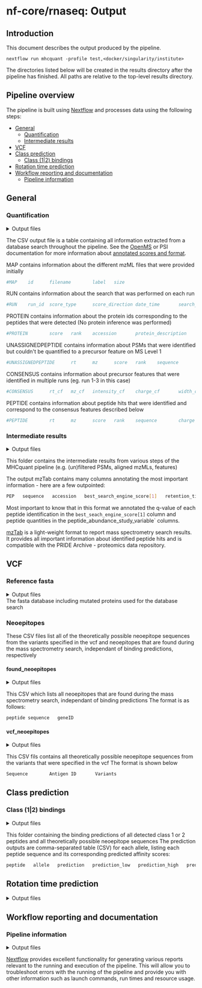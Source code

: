 # nf-core/rnaseq: Output

## Introduction

This document describes the output produced by the pipeline.

```console
nextflow run mhcquant -profile test,<docker/singularity/institute>
```

The directories listed below will be created in the results directory after the pipeline has finished. All paths are relative to the top-level results directory.

## Pipeline overview

The pipeline is built using [Nextflow](https://www.nextflow.io/) and processes data using the following steps:

* [General](#general)
    * [Quantification](#quantification)
    * [Intermediate results](#intermediate-results)
* [VCF](#vcf)
* [Class prediction](#class-prediction)
    * [Class (1|2) bindings](#class-12-bindings)
* [Rotation time prediction](#rotation-time-prediction)
* [Workflow reporting and documentation](#workflow-reporting-and-documentation)
    * [Pipeline information](#pipeline-information)

## General

### Quantification
<details markdown="1">
<summary>Output files</summary>

* `csv` : If `--skip_quantification` is not specified.

</details>

The CSV output file is a table containing all information extracted from a database search throughout the pipeline. See the [OpenMS](https://www.openms.de/) or PSI documentation for more information about [annotated scores and format](https://abibuilder.informatik.uni-tuebingen.de/archive/openms/Documentation/release/latest/html/TOPP_TextExporter.html).

MAP contains information about the different mzML files that were provided initially
```bash
#MAP    id      filename        label   size
```

RUN contains information about the search that was performed on each run
```bash
#RUN    run_id  score_type      score_direction date_time       search_engine_version   parameters
```

PROTEIN contains information about the protein ids corresponding to the peptides that were detected (No protein inference was performed)
```bash
#PROTEIN        score   rank    accession       protein_description     coverage        sequence
```

UNASSIGNEDPEPTIDE contains information about PSMs that were identified but couldn't be quantified to a precursor feature on MS Level 1
```bash
#UNASSIGNEDPEPTIDE      rt      mz      score   rank    sequence        charge  aa_before       aa_after        score_type      search_identifier       accessions      FFId_category   feature_id      file_origin     map_index       spectrum_reference      COMET:IonFrac   COMET:deltCn    COMET:deltLCn   COMET:lnExpect  COMET:lnNumSP   COMET:lnRankSP  MS:1001491      MS:1001492      MS:1001493      MS:1002252      MS:1002253      MS:1002254      MS:1002255      MS:1002256      MS:1002257      MS:1002258      MS:1002259      num_matched_peptides    protein_references      target_decoy
```

CONSENSUS contains information about precursor features that were identified in multiple runs (eg. run 1-3 in this case)
```bash
#CONSENSUS      rt_cf   mz_cf   intensity_cf    charge_cf       width_cf        quality_cf      rt_0    mz_0    intensity_0     charge_0        width_0 rt_1    mz_1    intensity_1     charge_1        width_1 rt_2    mz_2    intensity_2     charge_2        width_2 rt_3    mz_3    intensity_3     charge_3        width_3
```

PEPTIDE contains information about peptide hits that were identified and correspond to the consensus features described below
```bash
#PEPTIDE        rt      mz      score   rank    sequence        charge  aa_before       aa_after        score_type      search_identifier       accessions      FFId_category   fea
```

### Intermediate results

<details markdown="1">
<summary>Output files</summary>

* `Intermediate_Results/`
    * `*merged_psm_perc_filtered.mzTab` : If `--refine_fdr_on_predicted_subset` is specified, consists of the hits (filtered by q-value)
    * `*.mztab` : mztab file generated by the OpenMS MzTabExporter command, the community standard format for sharing mass spectrometry search results
    * `*.featureXML` :  If `--skip_quantification` is not specified, then this file is generated by the OpenMS FeatureFinderIdentification command
    * `*fdr_filtered.idXML`: If `--skip_quantification` is not specified, then this file is generated by the OpenMS IDFilter command
    * `*all_ids_merged_psm_perc*.idXML`: idXML files are generated when `--refine_fdr_on_predicted_subset` is specified
    * `*peptide_filtered.idXML`: If `--refine_fdr_on_predicted_subset` is specified, then this file consists of the PSMs prediction outcome
    * `*perc_subset.idXML`: If `--refine_fdr_on_predicted_subset` is specified, then this file is the outcome of the second percolator run, generated by the OpenMS PercolatorAdapter

</details>

This folder contains the intermediate results from various steps of the MHCquant pipeline (e.g. (un)filtered PSMs, aligned mzMLs, features)

The output mzTab contains many columns annotating the most important information - here are a few outpointed:

```bash
PEP   sequence   accession   best_search_engine_score[1]   retention_time   charge   mass_to_charge   peptide_abundance_study_variable[1]
```

Most important to know that in this format we annotated the q-value of each peptide identification in the `best_seach_engine_score[1]` column and peptide quantities in the peptide_abundance_study_variable` columns.

[mzTab](http://www.psidev.info/mztab) is a light-weight format to report mass spectrometry search results. It provides all important information about identified peptide hits and is compatible with the PRIDE Archive - proteomics data repository.

## VCF

### Reference fasta
<details markdown="1">
<summary>Output files</summary>

* `*_vcf.fasta`: If `--include_proteins_from_vcf` is specified, then this fasta is created for the respective sample

</details>
The fasta database including mutated proteins used for the database search

### Neoepitopes


These CSV files list all of the theoretically possible neoepitope sequences from the variants specified in the vcf and neoepitopes that are found during the mass spectrometry search, independant of binding predictions, respectively

#### found_neoepitopes

<details markdown="1">
<summary>Output files</summary>

* `*found_neoepitopes_class1.csv`: Generated when `--include_proteins_from_vcf` and `--predict_class_1` are specified
* `*found_neoepitopes_class2.csv`: Generated when `--include_proteins_from_vcf` and `--predict_class_2` are specified

</details>


This CSV which lists all neoepitopes that are found during the mass spectrometry search, independant of binding predictions
The format is as follows:
```bash
peptide sequence   geneID
```

#### vcf_neoepitopes

<details markdown="1">
<summary>Output files</summary>

* `*vcf_neoepitopes_class1.csv`: Generated when `--include_proteins_from_vcf` and `--predict_class_1` are specified
* `*vcf_neoepitopes_class2.csv`: Generated when `--include_proteins_from_vcf` and `--predict_class_2` are specified

</details>

This CSV fils contains all theoretically possible neoepitope sequences from the variants that were specified in the vcf
The format is shown below
```bash
Sequence        Antigen ID       Variants
```


## Class prediction

### Class (1|2) bindings
<details markdown="1">
<summary>Output files</summary>

* `*predicted_peptides_class_1.csv`: If `--predict_class_1` is specified, then this CSV is generated
* `*predicted_peptides_class_2.csv`: If `--predict_class_2` is specified, then this CSV is generated

</details>

This folder containing the binding predictions of all detected class 1 or 2 peptides and all theoretically possible neoepitope sequences
The prediction outputs are comma-separated table (CSV) for each allele, listing each peptide sequence and its corresponding predicted affinity scores:

```bash
peptide   allele   prediction   prediction_low   prediction_high   prediction_percentile
```

## Rotation time prediction

<details markdown="1">
<summary>Output files</summary>

* `RT_prediction`
    * `*id_RTpredicted.csv`: If `--predict_RT` is specified, the rotation time found peptides are provided
    * `*txt_RTpredicted.csv`: If `--predict_RT` is specified, the rotation time predicted neoepitopes are provided

</details>


## Workflow reporting and documentation

### Pipeline information

<details markdown="1">
<summary>Output files</summary>

* `pipeline_info/`
    * Reports generated by Nextflow: `execution_report.html`, `execution_timeline.html`, `execution_trace.txt` and `pipeline_dag.dot`/`pipeline_dag.svg`.
    * Reports generated by the pipeline: `pipeline_report.html`, `pipeline_report.txt` and `software_versions.tsv`.
    * Reformatted sample-sheet files used as input to the pipeline: `samplesheet.valid.csv`.

</details>

[Nextflow](https://www.nextflow.io/docs/latest/tracing.html) provides excellent functionality for generating various reports relevant to the running and execution of the pipeline. This will allow you to troubleshoot errors with the running of the pipeline and provide you with other information such as launch commands, run times and resource usage.
